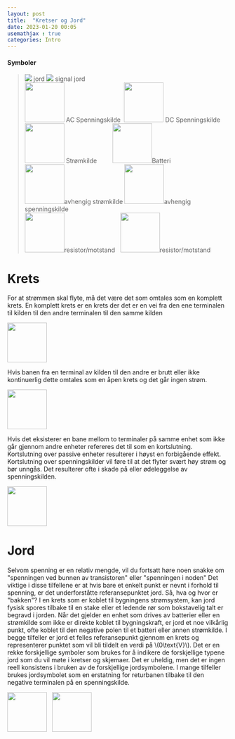```yaml
---
layout: post
title:  "Kretser og Jord"
date: 2023-01-20 00:05
usemathjax : true
categories: Intro
---
```


#### Symboler

> <img src="{{site.baseurl}}/assets/img/gnd.svg"> jord
> <img src="{{site.baseurl}}/assets/img/gnd1.svg"> signal jord  
> <img src="{{site.baseurl}}/assets/img/ACsource.svg" width="90px"> AC Spenningskilde&nbsp;
> <img src="{{site.baseurl}}/assets/img/DCsource.svg" width="90px"> DC Spenningskilde  
> <img src="{{site.baseurl}}/assets/img/stromkilde.svg" width="90px"> Strømkilde &nbsp;&nbsp;&nbsp;&nbsp;&nbsp;&nbsp;&nbsp;
> <img src="{{site.baseurl}}/assets/img/batteri.svg" width="90px">Batteri  
> <img src="{{site.baseurl}}/assets/img/dependentstrom.svg" width="90px">avhengig strømkilde
> <img src="{{site.baseurl}}/assets/img/dependentspenning.svg" width="90px">avhengig spenningskilde  
> <img src="{{site.baseurl}}/assets/img/res.svg" width="90px">resistor/motstand&nbsp;&nbsp;
> <img src="{{site.baseurl}}/assets/img/res1.svg" width="90px">resistor/motstand

# Krets

For at strømmen skal flyte, må det være det som omtales som en komplett krets. En komplett krets er en krets der det er en vei fra den ene terminalen til kilden til den andre terminalen til den samme kilden

<img class="centerimg" src="{{site.baseurl}}/assets/img/circuit.svg" height="90px">

Hvis banen fra en terminal av kilden til den andre er brutt eller ikke kontinuerlig
dette omtales som en åpen krets og det går ingen strøm.

<img class="centerimg" src="{{site.baseurl}}/assets/img/nocircuit.svg" height="90px">

Hvis det eksisterer en bane mellom to terminaler på samme enhet som ikke går gjennom andre enheter refereres det til som en kortslutning.
Kortslutning over passive enheter resulterer i høyst en forbigående effekt. Kortslutning over spenningskilder vil føre til at det flyter svært høy strøm og bør unngås. Det resulterer ofte i skade på eller ødeleggelse av spenningskilden.

<img class="centerimg" src="{{site.baseurl}}/assets/img/shortcircuit.svg" height="90px">

# Jord

Selvom spenning er en relativ mengde, vil du fortsatt høre noen snakke om "spenningen ved bunnen av transistoren" eller "spenningen i noden"
Det viktige i disse tilfellene er at hvis bare et enkelt punkt er nevnt i forhold til spenning, er det underforståtte referansepunktet jord.
Så, hva og hvor er "bakken"? I en krets som er koblet til bygningens strømsystem, kan jord fysisk spores tilbake til en stake eller et ledende rør som bokstavelig talt er begravd i jorden. Når det gjelder en enhet som drives av batterier eller en strømkilde som ikke er direkte koblet til bygningskraft, er jord et noe vilkårlig punkt, ofte koblet til den negative polen til et batteri eller annen strømkilde.
I begge tilfeller er jord et felles referansepunkt gjennom en krets og representerer punktet som vil bli tildelt en verdi på \\(0\text{V}\\).
Det er en rekke forskjellige symboler som brukes for å indikere de forskjellige typene jord som du vil møte i kretser og skjemaer.
Det er uheldig, men det er ingen reell konsistens i bruken av de forskjellige jordsymbolene.
I mange tilfeller brukes jordsymbolet som en erstatning for returbanen tilbake til den negative terminalen på en spenningskilde.

<div class="center">
    <img src="{{site.baseurl}}/assets/img/gndcircuit.svg" height="90px">&nbsp;&nbsp;
    <img src="{{site.baseurl}}/assets/img/gndcircuit1.svg" height="90px">
</div>